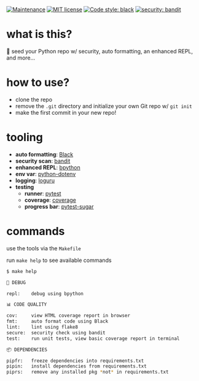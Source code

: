 [![Maintenance](https://img.shields.io/badge/Maintained%3F-yes-green.svg)](https://GitHub.com/Naereen/StrapDown.js/graphs/commit-activity)
[![MIT license](https://img.shields.io/badge/License-MIT-blue.svg)](https://lbesson.mit-license.org/)
[![Code style: black](https://img.shields.io/badge/code%20style-black-000000.svg)](https://github.com/ambv/black)
[![security: bandit](https://img.shields.io/badge/security-bandit-yellow.svg)](https://github.com/PyCQA/bandit)

# what is this?

🌱️ seed your Python repo w/ security, auto formatting, an enhanced REPL, and more...

# how to use?

* clone the repo
* remove the `.git` directory and initialize your own Git repo w/ `git init`
* make the first commit in your new repo!

# tooling

* __auto formatting__: [Black](https://github.com/ambv/black)
* __security scan__: [bandit](https://github.com/openstack/bandit)
* __enhanced REPL__: [bpython](https://github.com/bpython/bpython)
* __env var__: [python-dotenv](https://github.com/theskumar/python-dotenv)
* __logging__: [loguru](https://github.com/Delgan/loguru)
* __testing__
    - __runner__: [pytest](https://github.com/pytest-dev/pytest)
    - __coverage__: [coverage](https://github.com/nedbat/coveragepy)
    - __progress bar__: [pytest-sugar](https://github.com/Frozenball/pytest-sugar)

# commands

use the tools via the `Makefile`

run `make help` to see available commands

```sh
$ make help

🐛 DEBUG

repl:    debug using bpython

📊 CODE QUALITY

cov:     view HTML coverage report in browser
fmt:     auto format code using Black
lint:    lint using flake8
secure:  security check using bandit
test:    run unit tests, view basic coverage report in terminal

📦 DEPENDENCIES

pipfr:   freeze dependencies into requirements.txt
pipin:   install dependencies from requirements.txt
piprs:   remove any installed pkg *not* in requirements.txt
```
